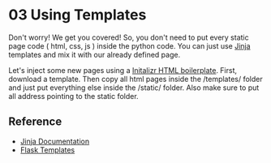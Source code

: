 # 03 Using Templates

Don't worry! We get you covered! So, you don't need to put every static page code ( html, css, js ) inside the python code. You can just use [Jinja](http://jinja.pocoo.org/) templates and mix it with our already defined page.

Let's inject some new pages using a [Initalizr HTML boilerplate](http://www.initializr.com/). First, download a template. Then copy all html pages inside the /templates/ folder and just put everything else inside the /static/ folder. Also make sure to put all address pointing to the static folder.

## Reference

 * [Jinja Documentation](http://jinja.pocoo.org/docs/2.10/)
 * [Flask Templates](http://flask.pocoo.org/docs/1.0/tutorial/templates/)
